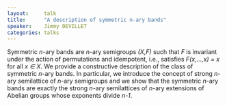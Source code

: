 ```yaml
---
layout:     talk
title:      "A description of symmetric n-ary bands"
speaker:    Jimmy DEVILLET
categories: talks
---
```

Symmetric _n_-ary bands are _n_-ary semigroups _(X,F)_ such that _F_ is invariant under the action of permutations and idempotent, i.e., satisfies _F(x,...,x) = x_ for all _x ∈ X_. We provide a constructive description of the class of symmetric _n_-ary bands. In particular, we introduce the concept of strong _n_-ary semilattice of _n_-ary semigroups and we show that the symmetric _n_-ary bands are exactly the strong _n_-ary semilattices of _n_-ary extensions of Abelian groups whose exponents divide _n-1_.